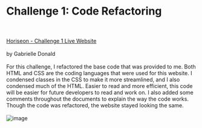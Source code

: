 # Challenge 1: Code Refactoring </br></br>
<a href="https://gabriellenoelle.github.io/challenge-1/">Horiseon - Challenge 1 Live Website</a><br/><br/>
by Gabrielle Donald<br/> <br/>
For this challenge, I refactored the base code that was provided to me. Both HTML and CSS are the coding languages that were used for this website. I condensed classes in the CSS to make it more streamlined, and I also condensed much of the HTML. Easier to read and more efficient, this code will be easier for future developers to read and work on. I also added some comments throughout the documents to explain the way the code works. Though the code was refactored, the website stayed looking the same. <br/> </br>
![image](https://user-images.githubusercontent.com/88753098/131238723-68dc6456-3039-4989-a095-917c88c0015d.png)
